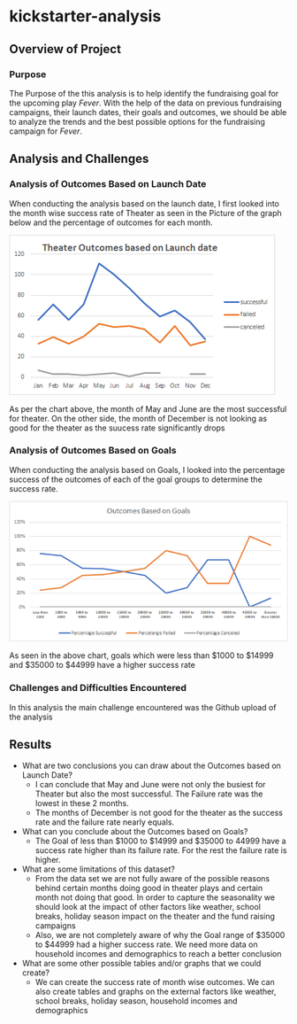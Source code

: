 # kickstarter-analysis
## Overview of Project

### Purpose
The Purpose of the this analysis is to help identify the fundraising goal for the upcoming play *Fever*. With the help of the data on previous fundraising campaigns, their launch dates, their goals and outcomes, we should be able to analyze the trends and the best possible options for the fundraising campaign for *Fever*.
## Analysis and Challenges
### Analysis of Outcomes Based on Launch Date
When conducting the analysis based on the launch date, I first looked into the month wise success rate of Theater as seen in the Picture of the graph below and the percentage of outcomes for each month.

![This is an Image](Theater_Outcomes_vs_Launch.png)

As per the chart above, the month of May and June are the most successful for theater. On the other side, the month of December is not looking as good for the theater as the suucess rate significantly drops
### Analysis of Outcomes Based on Goals
When conducting the analysis based on Goals, I looked into the percentage success of the outcomes of each of the goal groups to determine the success rate.

![This is an image](Outcomes_vs_Goals.png)

As seen in the above chart, goals which were less than $1000 to $14999 and $35000 to $44999 have a higher success rate
### Challenges and Difficulties Encountered
In this analysis the main challenge encountered was the Github upload of the analysis
## Results
- What are two conclusions you can draw about the Outcomes based on Launch Date?
  - I can conclude that May and June were not only the busiest for Theater but also the most successful. The Failure rate was the lowest in these 2 months.
  - The months of December is not good for the theater as the success rate and the failure rate nearly equals.
- What can you conclude about the Outcomes based on Goals?
  - The Goal of less than $1000 to $14999 and $35000 to 44999 have a success rate higher than its failure rate. For the rest the failure rate is higher.
- What are some limitations of this dataset?
  - From the data set we are not fully aware of the possible reasons behind certain months doing good in theater plays and certain month not doing that good. In order to capture the seasonality we should look at the impact of other factors like weather, school breaks, holiday season impact on the theater and the fund raising campaigns
  - Also, we are not completely aware of why the Goal range of $35000 to $44999 had a higher success rate. We need more data on household incomes and demographics to reach a better conclusion
- What are some other possible tables and/or graphs that we could create?
  - We can create the success rate of month wise outcomes. We can also create tables and graphs on the external factors like weather, school breaks, holiday season, household incomes and demographics 
